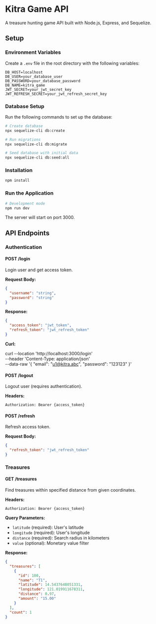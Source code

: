 # Kitra Game API

A treasure hunting game API built with Node.js, Express, and Sequelize.

## Setup

### Environment Variables

Create a `.env` file in the root directory with the following variables:

```env
DB_HOST=localhost
DB_USER=your_database_user
DB_PASSWORD=your_database_password
DB_NAME=kitra_game
JWT_SECRET=your_jwt_secret_key
JWT_REFRESH_SECRET=your_jwt_refresh_secret_key
```

### Database Setup

Run the following commands to set up the database:

```bash
# Create database
npx sequelize-cli db:create

# Run migrations
npx sequelize-cli db:migrate

# Seed database with initial data
npx sequelize-cli db:seed:all
```

### Installation

```bash
npm install
```

### Run the Application

```bash
# Development mode
npm run dev
```

The server will start on port 3000.

## API Endpoints

### Authentication

#### POST /login

Login user and get access token.

**Request Body:**

```json
{
  "username": "string",
  "password": "string"
}
```

**Response:**

```json
{
  "access_token": "jwt_token",
  "refresh_token": "jwt_refresh_token"
}
```

**Curl:**

curl --location 'http://localhost:3000/login' \
--header 'Content-Type: application/json' \
--data-raw '{
    "email": "u1@kitra.abc",
    "password": "123123"
}'

#### POST /logout

Logout user (requires authentication).

**Headers:**

```
Authorization: Bearer {access_token}
```

#### POST /refresh

Refresh access token.

**Request Body:**

```json
{
  "refresh_token": "jwt_refresh_token"
}
```

### Treasures

#### GET /treasures

Find treasures within specified distance from given coordinates.

**Headers:**

```
Authorization: Bearer {access_token}
```

**Query Parameters:**

- `latitude` (required): User's latitude
- `longitude` (required): User's longitude
- `distance` (required): Search radius in kilometers
- `value` (optional): Monetary value filter

**Response:**

```json
{
  "treasures": [
    {
      "id": 100,
      "name": "T1",
      "latitude": 14.5437648051331,
      "longitude": 121.019911678311,
      "distance": 0.97,
      "amount": "15.00"
    }
  ],
  "count": 1
}
```
